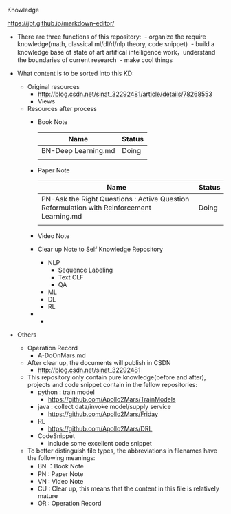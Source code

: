 Knowledge

https://jbt.github.io/markdown-editor/

- There are three functions of this repository:
  - organize the require knowledge(math, classical ml/dl/rl/nlp theory, code snippet)
  - build a knowledge base of state of art artifical intelligence work，understand the boundaries of current research
  - make cool things
  
- What content is to be sorted into this KD:
  - Original resources
    - http://blog.csdn.net/sinat_32292481/article/details/78268553
    - Views
  - Resources after process
    - Book Note 

      | Name                | Status |
      | ------------------- | ------ |
      | BN-Deep Learning.md | Doing  |
      |                     |        |

    - Paper Note
    
      | Name                                     | Status |
      | ---------------------------------------- | ------ |
      | PN-Ask the Right Questions : Active Question Reformulation with Reinforcement Learning.md | Doing  |
      |                                          |        |

    - Video Note
            
   
    - Clear up Note to Self Knowledge Repository
      - NLP
        - Sequence Labeling
        - Text CLF
        - QA
      - ML
      - DL
      - RL
    - - 
- Others
  - Operation Record
    - A-DoOnMars.md
  - After clear up, the documents will publish in CSDN
    - http://blog.csdn.net/sinat_32292481
  - This repository only contain pure knowledge(before and after), projects and code snippet contain in the fellow repositories: 
    - python : train model
      - https://github.com/Apollo2Mars/TrainModels
    - java : collect data/invoke model/supply service 
      - https://github.com/Apollo2Mars/Friday
    - RL
      - https://github.com/Apollo2Mars/DRL
    - CodeSnippet
      - include some excellent code snippet
  - To better distinguish file types, the abbreviations in filenames have the following meanings:
    - BN ：Book Note
    - PN : Paper Note
    - VN : Video Note
    - CU : Clear up, this means that the content in this file is relatively mature
    - OR : Operation Record
